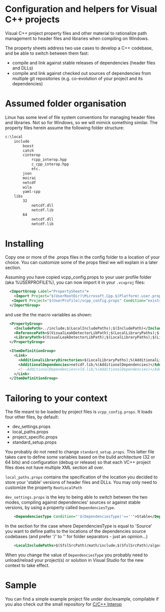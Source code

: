 Configuration and helpers for Visual C++ projects
=================================================

Visual C++ project property files and other material to rationalize path management to header files and libraries when compiling on Windows.

The property sheets address two use cases to develop a C++ codebase, and be able to switch between them fast:
* compile and link against stable releases of dependencies (header files and DLLs)
* compile and link against checked out sources of dependencies from multiple git repositories (e.g. co-evolution of your project and its dependencies)

# Assumed folder organisation

Linux has some level of file system conventions for managing header files and libraries. Not so for Windows, so we will mimick something similar. The property files herein assume the following folder structure:

```txt
c:\local
    include
        boost
        catch
        cinterop
            rcpp_interop.hpp
            c_cpp_interop.hpp
            etc.
        json
        moirai
        netcdf
        wila
        yaml-cpp
    libs
        32
            netcdf.dll
            netcdf.lib
        64
            netcdf.dll
            netcdf.lib
```

# Installing

Copy one or more of the .props files in the config folder to a location of your choice. You can customize some of the props filesl we will explain in a later section. 

Assuming you have copied vcpp_config.props to your user profile folder (aka %USERPROFILE%), you can now import it in your `.vcxproj` files:

```xml
  <ImportGroup Label="PropertySheets">
    <Import Project="$(UserRootDir)\Microsoft.Cpp.$(Platform).user.props" Condition="exists('$(UserRootDir)\Microsoft.Cpp.$(Platform).user.props')" Label="LocalAppDataPlatform" />
   <Import Project="$(UserProfile)/vcpp_config.props" Condition="exists('$(UserProfile)/vcpp_config.props')" />
  </ImportGroup>
```

and use the the macro variables as shown:

```xml
  <PropertyGroup>
    <IncludePath>../include;$(LocalIncludePaths);$(IncludePath)</IncludePath>
    <ReferencePath>$(VisualLeakDetectorLibPath);$(LocalLibraryPaths);$(ReferencePath)</ReferencePath>
    <LibraryPath>$(VisualLeakDetectorLibPath);$(LocalLibraryPaths);$(LibraryPath)</LibraryPath>
  </PropertyGroup>
```

```xml
  <ItemDefinitionGroup>
    <Link>
      <AdditionalLibraryDirectories>$(LocalLibraryPaths);%(AdditionalLibraryDirectories)</AdditionalLibraryDirectories>
      <AdditionalDependencies>netcdf.lib;%(AdditionalDependencies)</AdditionalDependencies>
      <!--AdditionalDependencies>vld.lib;%(AdditionalDependencies)</AdditionalDependencies-->
    </Link>
  </ItemDefinitionGroup>
```

# Tailoring to your context

The file meant to be loaded by project files is `vcpp_config.props`. It loads four other files, by default:
* dev_settings.props
* local_paths.props
* project_specific.props
* standard_setup.props

You probably do not need to change `standard_setup.props`. This latter file takes care to define some variables based on the build architecture (32 or 64 bits) and configuration (debug or release) so that each VC++ project files does not have multiple XML section all over. 

`local_paths.props` contains the specification of the location you decided to store your 'stable' versions of header files and DLLs. You may only need to customize the property `RootLocalPath`

`dev_settings.props` is the key to being able to switch between the two modes, compiling against dependencies' sources or against stable versions, by using a property called `DependenciesType`.

```xml
    <DependenciesType Condition="'$(DependenciesType)'==''">Stable</DependenciesType>
```

In the section for the case where DependenciesType is equal to 'Source' you want to define paths to the locations of the dependencies source codebases (and prefer '/' to '\' for folder separators - just an opinion...)

```xml
    <LocalIncludePaths>$(SfslSrcPath)/math/include;$(SfslSrcPath)/algorithm/include;$(CcppInteropSrcPath)/include;$(GitHubJm)/moirai/include;$(GitHubJm)/wila/include;$(CorporateSrcPath)/datatypes/include;$(CorporateSrcPath)/rpp-cpp/include;$(GitHubJm)/yaml-cpp/include;$(GitHubJm)/jsoncpp/include</LocalIncludePaths>
```

When you change the value of `DependenciesType` you probably need to unload/reload your project(s) or solution in Visual Studio for the new context to take effect.

# Sample

You can find a simple example project file under doc/example, compilable if you also check out the small repository for [C/C++ Interop](https://github.com/jmp75/c-interop)
